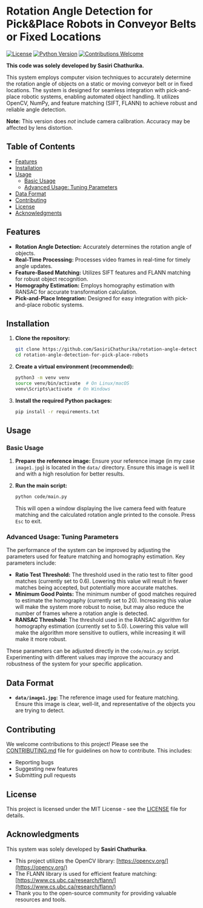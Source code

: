 # Rotation Angle Detection for Pick&Place Robots in Conveyor Belts or Fixed Locations

[![License](https://img.shields.io/badge/License-MIT-blue.svg)](https://opensource.org/licenses/MIT)
[![Python Version](https://img.shields.io/badge/python-3.7+-blue.svg)](https://www.python.org/downloads/)
[![Contributions Welcome](https://img.shields.io/badge/contributions-welcome-brightgreen.svg)](https://github.com/SasiriChathurika/rotation-angle-detection-for-pick-place-robots/blob/main/CONTRIBUTING.md)

**This code was solely developed by Sasiri Chathurika.**

This system employs computer vision techniques to accurately determine the rotation angle of objects on a static or moving conveyor belt or in fixed locations. The system is designed for seamless integration with pick-and-place robotic systems, enabling automated object handling. It utilizes OpenCV, NumPy, and feature matching (SIFT, FLANN) to achieve robust and reliable angle detection.

**Note:** This version does *not* include camera calibration. Accuracy may be affected by lens distortion.

## Table of Contents

*   [Features](#features)
*   [Installation](#installation)
*   [Usage](#usage)
    *   [Basic Usage](#basic-usage)
    *   [Advanced Usage: Tuning Parameters](#advanced-usage-tuning-parameters)
*   [Data Format](#data-format)
*   [Contributing](#contributing)
*   [License](#license)
*   [Acknowledgments](#acknowledgments)

## Features

*   **Rotation Angle Detection:** Accurately determines the rotation angle of objects.
*   **Real-Time Processing:** Processes video frames in real-time for timely angle updates.
*   **Feature-Based Matching:** Utilizes SIFT features and FLANN matching for robust object recognition.
*   **Homography Estimation:** Employs homography estimation with RANSAC for accurate transformation calculation.
*   **Pick-and-Place Integration:** Designed for easy integration with pick-and-place robotic systems.

## Installation

1.  **Clone the repository:**

    ```bash
    git clone https://github.com/SasiriChathurika/rotation-angle-detection-for-pick-place-robots.git
    cd rotation-angle-detection-for-pick-place-robots
    ```

2.  **Create a virtual environment (recommended):**

    ```bash
    python3 -m venv venv
    source venv/bin/activate  # On Linux/macOS
    venv\Scripts\activate  # On Windows
    ```

3.  **Install the required Python packages:**

    ```bash
    pip install -r requirements.txt
    ```

## Usage

### Basic Usage

1.  **Prepare the reference image:** Ensure your reference image (in my case `image1.jpg`) is located in the `data/` directory.  Ensure this image is well lit and with a high resolution for better results.

2.  **Run the main script:**

    ```bash
    python code/main.py
    ```

    This will open a window displaying the live camera feed with feature matching and the calculated rotation angle printed to the console.  Press `Esc` to exit.

### Advanced Usage: Tuning Parameters

The performance of the system can be improved by adjusting the parameters used for feature matching and homography estimation. Key parameters include:

*   **Ratio Test Threshold:** The threshold used in the ratio test to filter good matches (currently set to 0.6). Lowering this value will result in fewer matches being accepted, but potentially more accurate matches.
*   **Minimum Good Points:** The minimum number of good matches required to estimate the homography (currently set to 20). Increasing this value will make the system more robust to noise, but may also reduce the number of frames where a rotation angle is detected.
*   **RANSAC Threshold:** The threshold used in the RANSAC algorithm for homography estimation (currently set to 5.0). Lowering this value will make the algorithm more sensitive to outliers, while increasing it will make it more robust.

These parameters can be adjusted directly in the `code/main.py` script. Experimenting with different values may improve the accuracy and robustness of the system for your specific application.

## Data Format

*   **`data/image1.jpg`:** The reference image used for feature matching.  Ensure this image is clear, well-lit, and representative of the objects you are trying to detect.

## Contributing

We welcome contributions to this project!  Please see the [CONTRIBUTING.md](CONTRIBUTING.md) file for guidelines on how to contribute. This includes:

*   Reporting bugs
*   Suggesting new features
*   Submitting pull requests

## License

This project is licensed under the MIT License - see the [LICENSE](LICENSE) file for details.

## Acknowledgments

This system was solely developed by **Sasiri Chathurika**.

*   This project utilizes the OpenCV library: [https://opencv.org/](https://opencv.org/)
*   The FLANN library is used for efficient feature matching: [https://www.cs.ubc.ca/research/flann/](https://www.cs.ubc.ca/research/flann/)
*   Thank you to the open-source community for providing valuable resources and tools.
